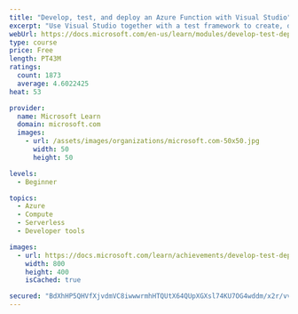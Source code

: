```yaml
---
title: "Develop, test, and deploy an Azure Function with Visual Studio"
excerpt: "Use Visual Studio together with a test framework to create, deploy, and test an Azure Function."
webUrl: https://docs.microsoft.com/en-us/learn/modules/develop-test-deploy-azure-functions-with-visual-studio/
type: course
price: Free
length: PT43M
ratings:
  count: 1873
  average: 4.6022425
heat: 53

provider:
  name: Microsoft Learn
  domain: microsoft.com
  images:
    - url: /assets/images/organizations/microsoft.com-50x50.jpg
      width: 50
      height: 50

levels:
  - Beginner

topics:
  - Azure
  - Compute
  - Serverless
  - Developer tools

images:
  - url: https://docs.microsoft.com/learn/achievements/develop-test-deploy-azure-functions-with-visual-studio-social.png
    width: 800
    height: 400
    isCached: true

secured: "BdXhHP5QHVfXjvdmVC8iwwwrmhHTQUtX64QUpXGXsl74KU7OG4wddm/x2r/vvwrixahBNqgIDTyABQQxPX3UJYkZ91tXtQrMvc2ep0aAWWOCH/184TK6ycykVfAPp8vmEudpDBzQn2pxh3djBBnvpVISUjm+qcU1cmNcfAZZrzpGvmEtBNSvJx4LTtTTxKwXo69AD2LfuWzdRCIUJHdK6Ie2FSRmu090uqbGCxLY15rWXpkTgVr1kRe7XJE+8Ro8iGkObAfFsA4iv3yyWpF9aQIROgfRN+ILo1vpsT2x9BAXYxEdGVf8rNKUSY3wHIXRA/tGkOfgqw3uq3Je82fTJVAPPDiMGueQnBGvMWqsPljucHbGYA4L1wDdZQYR2xNrEFP7fefFEWHc7xXk1fW3vmy0R4sXkM18uxXrkxn9CBM=;GBR8B+LrLRQzVg+JnIyPTg=="
---
```


